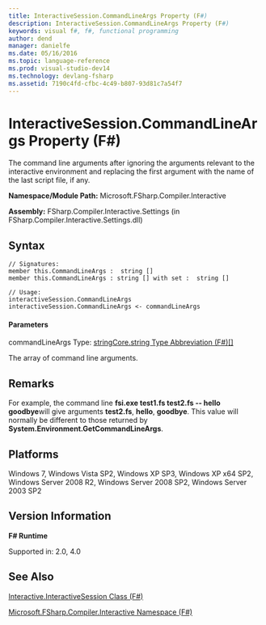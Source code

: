 ```yaml
---
title: InteractiveSession.CommandLineArgs Property (F#)
description: InteractiveSession.CommandLineArgs Property (F#)
keywords: visual f#, f#, functional programming
author: dend
manager: danielfe
ms.date: 05/16/2016
ms.topic: language-reference
ms.prod: visual-studio-dev14
ms.technology: devlang-fsharp
ms.assetid: 7190c4fd-cfbc-4c49-b807-93d81c7a54f7 
---
```


# InteractiveSession.CommandLineArgs Property (F#)

The command line arguments after ignoring the arguments relevant to the interactive environment and replacing the first argument with the name of the last script file, if any.

**Namespace/Module Path:** Microsoft.FSharp.Compiler.Interactive

**Assembly:** FSharp.Compiler.Interactive.Settings (in FSharp.Compiler.Interactive.Settings.dll)


## Syntax

```
// Signatures:
member this.CommandLineArgs :  string []
member this.CommandLineArgs : string [] with set :  string []

// Usage:
interactiveSession.CommandLineArgs
interactiveSession.CommandLineArgs <- commandLineArgs
```

#### Parameters
commandLineArgs
Type: [string](https://msdn.microsoft.com/library/12b97856-ec80-4f70-a018-afb0753f755a)[Core.string Type Abbreviation &#40;F&#35;&#41;](Core.string-Type-Abbreviation-%5BFSharp%5D.md)[[]](https://msdn.microsoft.com/library/def20292-9aae-4596-9275-b94e594f8493)


The array of command line arguments.




## Remarks
For example, the command line **fsi.exe test1.fs test2.fs -- hello goodbye**will give arguments **test2.fs**, **hello**, **goodbye**. This value will normally be different to those returned by **System.Environment.GetCommandLineArgs**.


## Platforms
Windows 7, Windows Vista SP2, Windows XP SP3, Windows XP x64 SP2, Windows Server 2008 R2, Windows Server 2008 SP2, Windows Server 2003 SP2


## Version Information
**F# Runtime**

Supported in: 2.0, 4.0



## See Also
[Interactive.InteractiveSession Class &#40;F&#35;&#41;](Interactive.InteractiveSession-Class-%5BFSharp%5D.md)

[Microsoft.FSharp.Compiler.Interactive Namespace &#40;F&#35;&#41;](Microsoft.FSharp.Compiler.Interactive-Namespace-%5BFSharp%5D.md)

